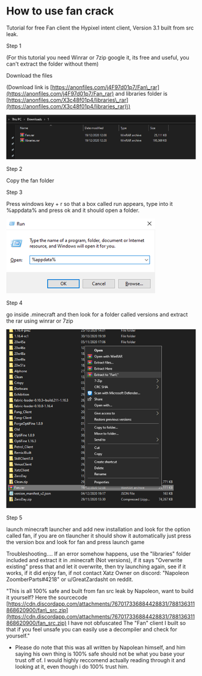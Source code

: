 # How to use fan crack

 Tutorial for free Fan client the Hypixel intent client, Version 3.1 built from src leak. 

Step 1 

\(For this tutorial you need Winrar or 7zip google it, its free and useful, you can't extract the folder without them\) 

Download the files 

\(Download link is [https://anonfiles.com/j4F97d01p7/Fan\_rar](https://anonfiles.com/j4F97d01p7/Fan_rar) and libraries folder is [https://anonfiles.com/X3c48f01p4/libraries\_rar](https://anonfiles.com/X3c48f01p4/libraries_rar)\) 

![](../../../.gitbook/assets/image%20%281%29.png)

Step 2

 Copy the fan folder 

Step 3 

Press windows key + r so that a box called run appears, type into it %appdata% and press ok and it should open a folder.

![](../../../.gitbook/assets/image%20%2816%29.png)

  Step 4 

go inside .minecraft and then look for a folder called versions and extract the rar using winrar or 7zip 

![](../../../.gitbook/assets/image%20%289%29.png)

 Step 5 

launch minecraft launcher and add new installation and look for the option called fan, if you are on tlauncher it should show it automatically just press the version box and look for fan and press launch game

 Troubleshooting.... If an error somehow happens, use the "libraries" folder included and extract it in .minecraft \(Not versions\), if it says "Overwrite existing" press that and let it overwrite, then try launching again, see if it works, if it did enjoy fan, if not contact Xatz Owner on discord: "Napoleon ZoomberParts\#4218" or u/GreatZardasht on reddit. 

"This is all 100% safe and built from fan src leak by Napoleon, want to build it yourself? Here the sourcecode [https://cdn.discordapp.com/attachments/767017336884428831/788136311868620900/fan\_src.zip](https://cdn.discordapp.com/attachments/767017336884428831/788136311868620900/fan_src.zip) I have not obfuscated The "Fan" client I built so that if you feel unsafe you can easily use a decompiler and check for yourself."

* Please do note that this was all written by Napolean himself, and him saying his own thing is 100% safe should not be what you base your trust off of. I would highly reccomend actually reading through it and looking at it, even though i do 100% trust him.

